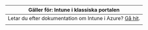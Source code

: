 |Gäller för: Intune i klassiska portalen |
|--|
|Letar du efter dokumentation om Intune i Azure? [Gå hit](https://docs.microsoft.com/intune/what-is-intune).|
| |
